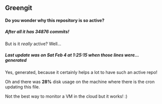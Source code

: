 ## Greengit

#### Do you wonder why this repository is so active?

##### After all it has 34876 commits!

But is it *really* active? Well...

##### Last update was on Sat Feb 4 at 1:25:15 when those lines were... generated

Yes, generated, because it certainly helps a lot to have such an active repo!

Oh and there was **28%** disk usage on the machine
where there is the cron updating this file.

Not the best way to monitor a VM in the cloud but it works! :)
